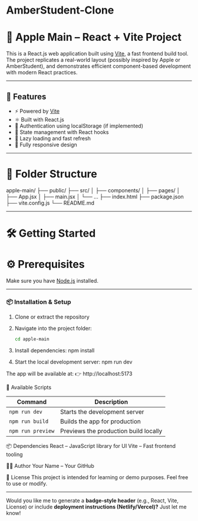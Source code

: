 # AmberStudent-Clone
# 🍏 Apple Main – React + Vite Project

This is a React.js web application built using [Vite](https://vitejs.dev/), a fast frontend build tool. The project replicates a real-world layout (possibly inspired by Apple or AmberStudent), and demonstrates efficient component-based development with modern React practices.

---

## 🚀 Features

- ⚡ Powered by [Vite](https://vitejs.dev/)
- ⚛️ Built with React.js
- 💾 Authentication using localStorage (if implemented)
- 🧠 State management with React hooks
- 🔀 Lazy loading and fast refresh
- 📱 Fully responsive design

---

# 📁 Folder Structure

apple-main/
├── public/
├── src/
│ ├── components/
│ ├── pages/
│ ├── App.jsx
│ ├── main.jsx
│ └── ...
├── index.html
├── package.json
├── vite.config.js
└── README.md


---

# 🛠️ Getting Started

# ⚙️ Prerequisites

Make sure you have [Node.js](https://nodejs.org/) installed.

---

### 📦 Installation & Setup

1. Clone or extract the repository
2. Navigate into the project folder:
   ```bash
   cd apple-main

3. Install dependencies:
    npm install

4. Start the local development server:
   npm run dev

The app will be available at:
👉 http://localhost:5173


🧪 Available Scripts

| Command           | Description                           |
| ----------------- | ------------------------------------- |
| `npm run dev`     | Starts the development server         |
| `npm run build`   | Builds the app for production         |
| `npm run preview` | Previews the production build locally |


📦 Dependencies
React – JavaScript library for UI
Vite – Fast frontend tooling

👨‍💻 Author
Your Name – Your GitHub

📄 License
This project is intended for learning or demo purposes. Feel free to use or modify.

---

Would you like me to generate a **badge-style header** (e.g., React, Vite, License) or include **deployment instructions (Netlify/Vercel)?** Just let me know!
